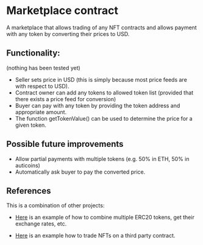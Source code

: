 # Marketplace contract

A marketplace that allows trading of any NFT contracts and allows payment with any token by converting their prices to USD.

## Functionality:
(nothing has been tested yet)

- Seller sets price in USD (this is simply because most price feeds are with respect to USD).
- Contract owner can add any tokens to allowed token list (provided that there exists a price feed for conversion)
- Buyer can pay with any token by providing the token address and appropriate amount.
- The function getTokenValue() can be used to determine the price for a given token.


## Possible future improvements

- Allow partial payments with multiple tokens (e.g. 50% in ETH, 50% in auticoins)
- Automatically ask buyer to pay the converted price.

## References
This is a combination of other projects:
- [Here](https://github.com/felixsc1/defi-stake-yield-brownie) is an example of how to combine multiple ERC20 tokens, get their exchange rates, etc.

- [Here](https://github.com/felixsc1/NFT-marketplace) is an example how to trade NFTs on a third party contract.